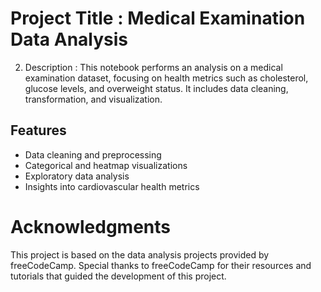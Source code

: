 # Project Title : Medical Examination Data Analysis
2. Description :
This notebook performs an analysis on a medical examination dataset, focusing on health metrics such as cholesterol, glucose levels, and overweight status. It includes data cleaning, transformation, and visualization.
## Features
- Data cleaning and preprocessing
- Categorical and heatmap visualizations
- Exploratory data analysis
- Insights into cardiovascular health metrics


# Acknowledgments
This project is based on the data analysis projects provided by freeCodeCamp. Special thanks to freeCodeCamp for their resources and tutorials that guided the development of this project.
